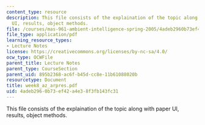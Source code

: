 ```yaml
---
content_type: resource
description: This file consists of the explaination of the topic along with paper
  UI, results, object methods.
file: /courses/mas-961-ambient-intelligence-spring-2005/4adeb2960b73ef42a4e38f3fb143fc31_week8_az_arpres.pdf
file_type: application/pdf
learning_resource_types:
- Lecture Notes
license: https://creativecommons.org/licenses/by-nc-sa/4.0/
ocw_type: OCWFile
parent_title: Lecture Notes
parent_type: CourseSection
parent_uid: 895b2368-ac6f-b45d-cc8e-11b61088020b
resourcetype: Document
title: week8_az_arpres.pdf
uid: 4adeb296-0b73-ef42-a4e3-8f3fb143fc31
---
```

This file consists of the explaination of the topic along with paper UI, results, object methods.